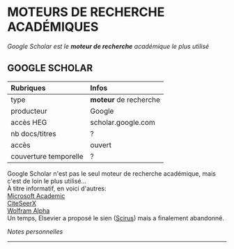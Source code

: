 # MOTEURS DE RECHERCHE ACADÉMIQUES

*Google Scholar est le **moteur de recherche** académique le plus utilisé*   

## GOOGLE SCHOLAR

| Rubriques | Infos |
| :-------- | :---- |
| type | **moteur** de recherche |
| producteur | Google |
| accès HEG | scholar.google.com |
| nb docs/titres | ? |
| accès | ouvert |
| couverture temporelle | ? |

Google Scholar n'est pas le seul moteur de recherche académique, mais c'est de loin le plus utilisé...   
À titre informatif, en voici d'autres:   
[Microsoft Academic](http://academic.microsoft.com/)   
[CiteSeerX](http://citeseerx.ist.psu.edu)   
[Wolfram Alpha](https://www.wolframalpha.com)    
Un temps, Elsevier a proposé le sien ([Scirus](https://web.archive.org/web/20180809192123/sciencedirect.com/scirus/)) mais a finalement abandonné.   

*Notes personnelles*

---
